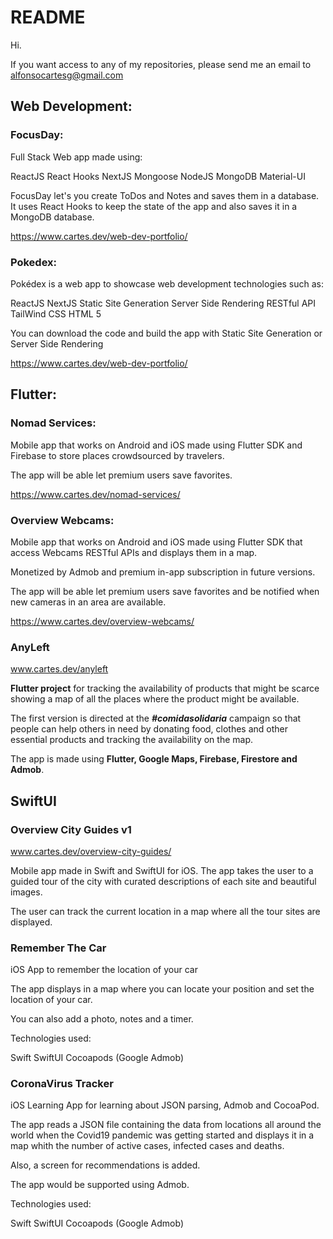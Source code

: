 # README

Hi.

If you want access to any of my repositories, please send me an email to alfonsocartesg@gmail.com

## Web Development:

### FocusDay:

Full Stack Web app made using:

ReactJS
React Hooks
NextJS
Mongoose
NodeJS
MongoDB
Material-UI

FocusDay let's you create ToDos and Notes and saves them in a database. It uses React Hooks to keep the state of the app and also saves it in a MongoDB database.

https://www.cartes.dev/web-dev-portfolio/


### Pokedex:

Pokédex is a web app to showcase web development technologies such as:

ReactJS
NextJS
Static Site Generation
Server Side Rendering
RESTful API
TailWind CSS
HTML 5

You can download the code and build the app with Static Site Generation or Server Side Rendering 

https://www.cartes.dev/web-dev-portfolio/


## Flutter:


### Nomad Services:

Mobile app that works on Android and iOS made using Flutter SDK and Firebase to store places crowdsourced by travelers.

The app will be able let premium users save favorites.

https://www.cartes.dev/nomad-services/


### Overview Webcams:

Mobile app that works on Android and iOS made using Flutter SDK that access Webcams RESTful APIs and displays them in a map.

Monetized by Admob and premium in-app subscription in future versions.

The app will be able let premium users save favorites and be notified when new cameras in an area are available.

https://www.cartes.dev/overview-webcams/


### AnyLeft

www.cartes.dev/anyleft

**Flutter project** for tracking the availability of products that might be scarce showing a map of all the places where the product might be available.  

The first version is directed at the **_#comidasolidaria_** campaign so that people can help others in need by donating food, clothes and other essential products and tracking the availability on the map.  

The app is made using **Flutter, Google Maps, Firebase, Firestore and Admob**.  

## SwiftUI

### Overview City Guides v1

www.cartes.dev/overview-city-guides/

Mobile app made in Swift and SwiftUI for iOS. The app takes the user to a guided tour of the city with curated descriptions of each site and beautiful images.

The user can track the current location in a map where all the tour sites are displayed.

### Remember The Car

iOS App to remember the location of your car

The app displays in a map where you can locate your position and set the location of your car.

You can also add a photo, notes and a timer.

Technologies used:

Swift
SwiftUI
Cocoapods (Google Admob)

### CoronaVirus Tracker

iOS Learning App for learning about JSON parsing, Admob and CocoaPod.

The app reads a JSON file containing the data from locations all around the world when the Covid19 pandemic was getting started and displays it in a map whith the number of active cases, infected cases and deaths.

Also, a screen for recommendations is added.

The app would be supported using Admob.

Technologies used:

Swift
SwiftUI
Cocoapods (Google Admob)
